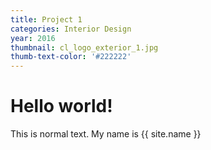 ```yaml
---
title: Project 1
categories: Interior Design
year: 2016
thumbnail: cl_logo_exterior_1.jpg
thumb-text-color: '#222222'
---
```


# Hello world!
This is normal text. My name is {{ site.name }}
